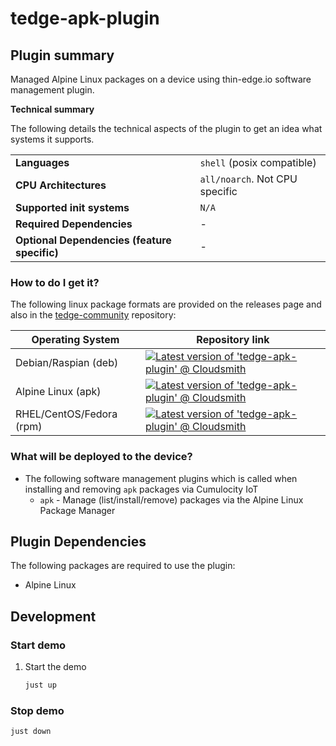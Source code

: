# tedge-apk-plugin

## Plugin summary

Managed Alpine Linux packages on a device using thin-edge.io software management plugin.

**Technical summary**

The following details the technical aspects of the plugin to get an idea what systems it supports.

|||
|--|--|
|**Languages**|`shell` (posix compatible)|
|**CPU Architectures**|`all/noarch`. Not CPU specific|
|**Supported init systems**|`N/A`|
|**Required Dependencies**|-|
|**Optional Dependencies (feature specific)**|-|

### How to do I get it?

The following linux package formats are provided on the releases page and also in the [tedge-community](https://cloudsmith.io/~thinedge/repos/community/packages/) repository:

|Operating System|Repository link|
|--|--|
|Debian/Raspian (deb)|[![Latest version of 'tedge-apk-plugin' @ Cloudsmith](https://api-prd.cloudsmith.io/v1/badges/version/thinedge/community/deb/tedge-apk-plugin/latest/a=all;d=any-distro%252Fany-version;t=binary/?render=true&show_latest=true)](https://cloudsmith.io/~thinedge/repos/community/packages/detail/deb/tedge-apk-plugin/latest/a=all;d=any-distro%252Fany-version;t=binary/)|
|Alpine Linux (apk)|[![Latest version of 'tedge-apk-plugin' @ Cloudsmith](https://api-prd.cloudsmith.io/v1/badges/version/thinedge/community/alpine/tedge-apk-plugin/latest/a=noarch;d=alpine%252Fany-version/?render=true&show_latest=true)](https://cloudsmith.io/~thinedge/repos/community/packages/detail/alpine/tedge-apk-plugin/latest/a=noarch;d=alpine%252Fany-version/)|
|RHEL/CentOS/Fedora (rpm)|[![Latest version of 'tedge-apk-plugin' @ Cloudsmith](https://api-prd.cloudsmith.io/v1/badges/version/thinedge/community/rpm/tedge-apk-plugin/latest/a=noarch;d=any-distro%252Fany-version;t=binary/?render=true&show_latest=true)](https://cloudsmith.io/~thinedge/repos/community/packages/detail/rpm/tedge-apk-plugin/latest/a=noarch;d=any-distro%252Fany-version;t=binary/)|

### What will be deployed to the device?

* The following software management plugins which is called when installing and removing `apk` packages via Cumulocity IoT
    * `apk` - Manage (list/install/remove) packages via the Alpine Linux Package Manager


## Plugin Dependencies

The following packages are required to use the plugin:

* Alpine Linux

## Development

### Start demo

1. Start the demo

    ```sh
    just up
    ```

### Stop demo

```sh
just down
```
